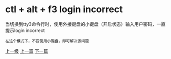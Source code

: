 # ctl + alt + f3 login incorrect

当切换到tty3命令行时，使用外接键盘的小键盘（开启状态）输入用户密码，一直提示login incorrect

```
在这个模式下，不要使用小键盘，即可解决该问题
```



[上一级](base.md)
[上一篇](command.md)
[下一篇](linux.md)
